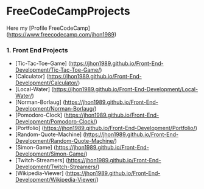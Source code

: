 # FreeCodeCampProjects
Here my [Profile FreeCodeCamp] (https://www.freecodecamp.com/jhon1989)

### 1. Front End  Projects 
 * [Tic-Tac-Toe-Game] (https://jhon1989.github.io/Front-End-Development/Tic-Tac-Toe-Game/)
 * [Calculator] (https://jhon1989.github.io/Front-End-Development/Calculator/)
 * [Local-Water] (https://jhon1989.github.io/Front-End-Development/Local-Water/)
 * [Norman-Borlaug] (https://jhon1989.github.io/Front-End-Development/Norman-Borlaug/)
 * [Pomodoro-Clock] (https://jhon1989.github.io/Front-End-Development/Pomodoro-Clock/)
 * [Portfolio] (https://jhon1989.github.io/Front-End-Development/Portfolio/)
 * [Random-Quote-Machine] (https://jhon1989.github.io/Front-End-Development/Random-Quote-Machine/)
 * [Simon-Game] (https://jhon1989.github.io/Front-End-Development/Simon-Game/)
 * [Twitch-Streamers] (https://jhon1989.github.io/Front-End-Development/Twitch-Streamers/)
 * [Wikipedia-Viewer] (https://jhon1989.github.io/Front-End-Development/Wikipedia-Viewer/)



